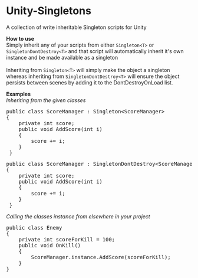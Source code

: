 # Unity-Singletons
 A collection of write inheritable Singleton scripts for Unity

<b>How to use</b></br>
Simply inherit any of your scripts from either <code>Singleton&lt;T&gt;</code> or <code>SingletonDontDestroy&lt;T&gt;</code> and that script will automatically inherit it's own instance and be made available as a singleton</br></br>
Inheriting from <code>Singleton&lt;T&gt;</code> will simply make the object a singleton whereas inheriting from <code>SingletonDontDestroy&lt;T&gt;</code> will ensure the object persists between scenes by adding it to the DontDestroyOnLoad list.
 
<b>Examples</b></br>
<i>Inheriting from the given classes</i></br>
<pre>
public class ScoreManager : Singleton&lt;ScoreManager&gt;
{
    private int score;
    public void AddScore(int i)
    {
        score += i;
    }
 }
</pre>

<pre>
public class ScoreManager : SingletonDontDestroy&lt;ScoreManager&gt;
{
    private int score;
    public void AddScore(int i)
    {
        score += i;
    }
 }
</pre>

<i>Calling the classes instance from elsewhere in your project</i></br>
<pre>
public class Enemy
{
    private int scoreForKill = 100;
    public void OnKill()
    {
        ScoreManager.instance.AddScore(scoreForKill);
    }
}
</pre>
